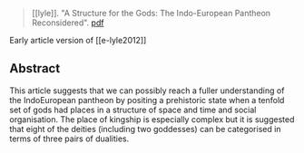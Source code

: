 > [[lyle]]. "A Structure for the Gods: The Indo-European Pantheon Reconsidered". [pdf](a/e-lyle2006a.pdf)

Early article version of [[e-lyle2012]]

## Abstract

This article suggests that we can possibly reach a fuller understanding of the IndoEuropean pantheon by positing a prehistoric state when a tenfold set of gods had places in a structure of space and time and social organisation. The place of kingship is especially complex but it is suggested that eight of the deities (including two goddesses) can be categorised in terms of three pairs of dualities.